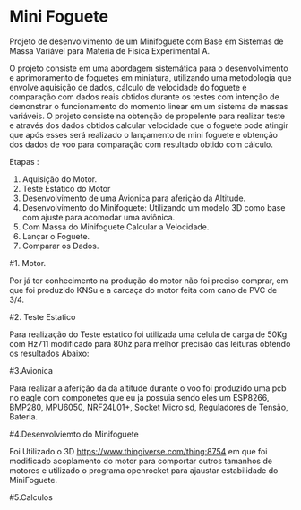 # Mini Foguete

Projeto de desenvolvimento de um Minifoguete com Base em Sistemas de Massa Variável para Materia de Fisica Experimental A.
 
O projeto consiste em uma abordagem sistemática para o desenvolvimento e aprimoramento de foguetes em miniatura, utilizando uma metodologia que envolve aquisição de dados, cálculo de velocidade do foguete e comparação com dados reais obtidos durante os testes com intenção de demonstrar o funcionamento do momento linear em um sistema de massas variáveis. O projeto consiste na obtenção de propelente para realizar teste e através dos dados obtidos calcular velocidade que o foguete pode atingir que após esses será realizado o lançamento de mini foguete e obtenção dos dados de voo para comparação com resultado obtido com cálculo.  

Etapas :
1. Aquisição do Motor. 
2. Teste Estático do Motor
3. Desenvolvimento de uma Avionica para aferição da Altitude.
4. Desenvolvimento do Minifoguete: Utilizando um modelo 3D como base com ajuste para acomodar uma aviônica.
5. Com Massa do Minifoguete Calcular a Velocidade.
6. Lançar o Foguete.
7. Comparar os Dados.

#1. Motor.

Por já ter conhecimento na produção do motor não foi preciso comprar, em que foi produzido KNSu e a carcaça do motor feita com cano de PVC de 3/4.

#2. Teste Estatico 

Para realização do Teste estatico foi utilizada uma celula de carga de 50Kg com Hz711 modificado para 80hz para melhor precisão das leituras obtendo os resultados Abaixo:

#3.Avionica 

Para realizar a aferição da da altitude durante o voo foi produzido uma pcb no eagle com componetes que eu ja possuia sendo eles um ESP8266, BMP280, MPU6050, NRF24L01+, Socket Micro sd, Reguladores de Tensão, Bateria.

#4.Desenvolviemto do Minifoguete 

Foi Utilizado o 3D https://www.thingiverse.com/thing:8754 em que foi modificado acoplamento do motor para comportar outros tamanhos de motores e utilizado o programa openrocket para ajaustar estabilidade do MiniFoguete.

#5.Calculos
